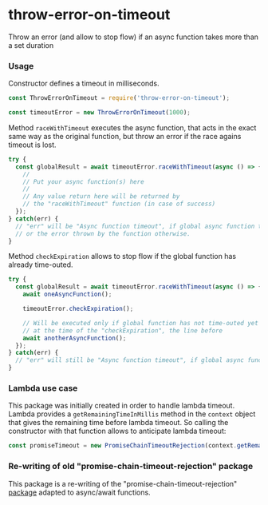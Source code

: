 # throw-error-on-timeout
Throw an error (and allow to stop flow) if an async function takes more than a set duration

### Usage

Constructor defines a timeout in milliseconds.
```javascript
const ThrowErrorOnTimeout = require('throw-error-on-timeout');

const timeoutError = new ThrowErrorOnTimeout(1000);
```

Method `raceWithTimeout` executes the async function, that acts in the exact same way as
the original function, but throw an error if the race agains timeout is lost.

```javascript
try {
  const globalResult = await timeoutError.raceWithTimeout(async () => {
    //
    // Put your async function(s) here
    //
    // Any value return here will be returned by
    // the "raceWithTimeout" function (in case of success)
  });
} catch(err) {
  // "err" will be "Async function timeout", if global async function time-outs
  // or the error thrown by the function otherwise.
}
```

Method `checkExpiration` allows to stop flow if the global function has already time-outed.

```javascript
try {
  const globalResult = await timeoutError.raceWithTimeout(async () => {
    await oneAsyncFunction();

    timeoutError.checkExpiration();

    // Will be executed only if global function has not time-outed yet
    // at the time of the "checkExpiration", the line before
    await anotherAsyncFunction();
  });
} catch(err) {
  // "err" will still be "Async function timeout", if global async function time-outs
}
```

### Lambda use case

This package was initially created in order to handle lambda timeout. Lambda provides a `getRemainingTimeInMillis` method in the `context` object that gives the remaining time before lambda timeout.
So calling the constructor with that function allows to anticipate lambda timeout:

```javascript
const promiseTimeout = new PromiseChainTimeoutRejection(context.getRemainingTimeInMillis() - 500);
```

### Re-writing of old "promise-chain-timeout-rejection" package

This package is a re-writing of the  "promise-chain-timeout-rejection" [package](https://github.com/Precogs-com/promise-chain-timeout-rejection) adapted to async/await functions.
